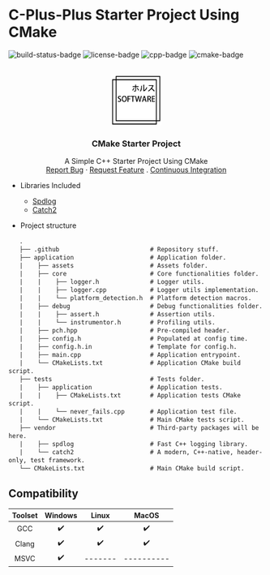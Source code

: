# C-Plus-Plus Starter Project Using CMake
![build-status-badge] ![license-badge] ![cpp-badge] ![cmake-badge]
<!-- PROJECT LOGO -->
<br />
<div align="center">
  <a href="https://github.com/thiago-rezende/cmake-starter-project">
    <img src="https://github.com/thiago-rezende/cmake-starter-project/raw/main/.github/logo.png" alt="Logo" width="100" height="100">
  </a>

  <h3 align="center">CMake Starter Project</h3>
  <p align="center">
    A Simple C++ Starter Project Using CMake
    <br />
    <a href="https://github.com/thiago-rezende/cmake-starter-project/issues">Report Bug</a>
    ·
    <a href="https://github.com/thiago-rezende/cmake-starter-project/issues">Request Feature</a>
    .
    <a href="https://github.com/thiago-rezende/cmake-starter-project/actions">Continuous Integration</a>
  </p>
</div>

 - Libraries Included
    - [Spdlog][spdlog-url]
    - [Catch2][catch2-url]

 - Project structure
 ```
    .
    ├── .github                         # Repository stuff.
    ├── application                     # Application folder.
    |    ├── assets                     # Assets folder.
    |    ├── core                       # Core functionalities folder.
    |    |    ├── logger.h              # Logger utils.
    |    |    ├── logger.cpp            # Logger utils implementation.
    |    |    └── platform_detection.h  # Platform detection macros.
    |    ├── debug                      # Debug functionalities folder.
    |    |    ├── assert.h              # Assertion utils.
    |    |    └── instrumentor.h        # Profiling utils.
    |    ├── pch.hpp                    # Pre-compiled header.
    |    ├── config.h                   # Populated at config time.
    |    ├── config.h.in                # Template for config.h.
    |    ├── main.cpp                   # Application entrypoint.
    |    └── CMakeLists.txt             # Application CMake build script.
    ├── tests                           # Tests folder.
    |    ├── application                # Application tests.
    |    |    ├── CMakeLists.txt        # Application tests CMake script.
    |    |    └── never_fails.cpp       # Application test file.
    |    └── CMakeLists.txt             # Main CMake tests script.
    ├── vendor                          # Third-party packages will be here.
    |    ├── spdlog                     # Fast C++ logging library.
    |    └── catch2                     # A modern, C++-native, header-only, test framework.
    └── CMakeLists.txt                  # Main CMake build script.
```
 ## Compatibility

 | Toolset | Windows |  Linux  |   MacOS    |
 | :-----: | :-----: | :-----: | :--------: |
 |   GCC   |    ✔️    |    ✔️    |    ✔️    |
 |  Clang   |    ✔️    |    ✔️    |    ✔️    |
 |  MSVC   |    ✔️    | ------- | ---------- |

<!-- Links -->
[cmake-url]: https://cmake.org/
[spdlog-url]: https://github.com/gabime/spdlog
[catch2-url]: https://github.com/catchorg/Catch2

<!-- Badges -->
[build-status-badge]: https://github.com/thiago-rezende/cmake-starter-project/workflows/build/badge.svg
[license-badge]: https://img.shields.io/badge/license-MIT-blue.svg?style=flat-square
[cmake-badge]: https://img.shields.io/badge/CMake-3.16.0-blueviolet.svg?style=flat-square
[cpp-badge]: https://img.shields.io/badge/C++-17-orange.svg?style=flat-square
